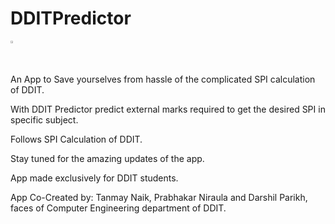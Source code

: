 # DDITPredictor

  <a href='https://play.google.com/store/apps/details?id=com.ddit.predictor&pcampaignid=MKT-Other-global-all-co-prtnr-py-PartBadge-Mar2515-1'><img style="width: 1%; height: 1%" alt='Get it on Google Play' src='https://play.google.com/intl/en_us/badges/images/generic/en_badge_web_generic.png'/></a>

An App to Save yourselves from hassle of the complicated SPI calculation of DDIT.

With DDIT Predictor predict external marks required to get the desired SPI in specific subject.

Follows SPI Calculation of DDIT.

Stay tuned for the amazing updates of the app.

App made exclusively for DDIT students.


App Co-Created by:
Tanmay Naik, Prabhakar Niraula and Darshil Parikh, faces of Computer Engineering department of DDIT.
